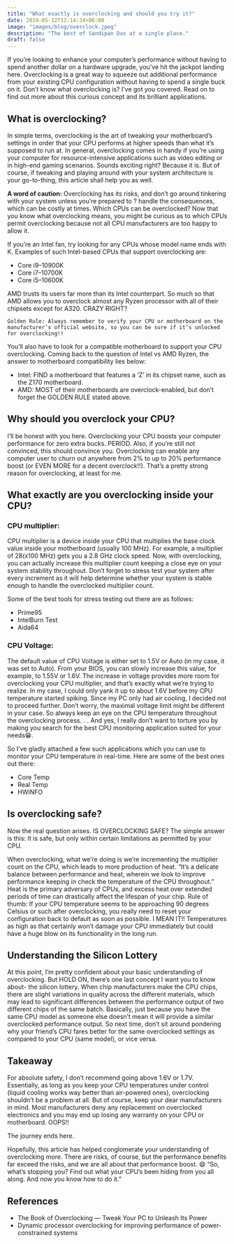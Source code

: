 ```yaml
---
title: "What exactly is overclocking and should you try it?"
date: 2019-05-12T12:14:34+06:00
image: "images/blog/overclock.jpeg"
description: "The best of Sandipan Das at a single place."
draft: false
---
```


If you’re looking to enhance your computer’s performance without having to spend another dollar on a hardware upgrade, you’ve hit the jackpot landing here.
Overclocking is a great way to squeeze out additional performance from your existing CPU configuration without having to spend a single buck on it.
Don’t know what overclocking is? I’ve got you covered. Read on to find out more about this curious concept and its brilliant applications.

## What is overclocking?

In simple terms, overclocking is the art of tweaking your motherboard’s settings in order that your CPU performs at higher speeds than what it’s supposed to run at.
In general, overclocking comes in handy if you’re using your computer for resource-intensive applications such as video editing or in high-end gaming scenarios. Sounds exciting right? Because it is.
But of course, if tweaking and playing around with your system architecture is your go-to-thing, this article shall help you as well.

**A word of caution:** Overclocking has its risks, and don’t go around tinkering with your system unless you’re prepared to ? handle the consequences, which can be costly at times.
Which CPUs can be overclocked?
Now that you know what overclocking means, you might be curious as to which CPUs permit overclocking because not all CPU manufacturers are too happy to allow it.

If you’re an Intel fan, try looking for any CPUs whose model name ends with K. Examples of such Intel-based CPUs that support overclocking are:
- Core i9–10900K
- Core i7–10700K
- Core i5–10600K

AMD trusts its users far more than its Intel counterpart. So much so that AMD allows you to overclock almost any Ryzen processor with all of their chipsets except for A320. CRAZY RIGHT?

```
Golden Rule: Always remember to verify your CPU or motherboard on the manufacturer’s official website, so you can be sure if it’s unlocked for overclocking!!
```

You’ll also have to look for a compatible motherboard to support your CPU overclocking. Coming back to the question of Intel vs AMD Ryzen, the answer to motherboard compatibility lies below:
- Intel: FIND a motherboard that features a ‘Z’ in its chipset name, such as the Z170 motherboard.
- AMD: MOST of their motherboards are overclock-enabled, but don’t forget the GOLDEN RULE stated above.

## Why should you overclock your CPU?

I’ll be honest with you here.
Overclocking your CPU boosts your computer performance for zero extra bucks. PERIOD.
Also, if you’re still not convinced, this should convince you.
Overclocking can enable any computer user to churn out anywhere from 2% to up to 20% performance boost (or EVEN MORE for a decent overclock!!).
That’s a pretty strong reason for overclocking, at least for me.

## What exactly are you overclocking inside your CPU?

### CPU multiplier:
CPU multiplier is a device inside your CPU that multiplies the base clock value inside your motherboard (usually 100 MHz). For example, a multiplier of 28(x100 MHz) gets you a 2.8 GHz clock speed.
Now, with overclocking, you can actually increase this multiplier count keeping a close eye on your system stability throughout.
Don’t forget to stress test your system after every increment as it will help determine whether your system is stable enough to handle the overclocked multiplier count.

Some of the best tools for stress testing out there are as follows:
- Prime95
- IntelBurn Test
- Aida64

### CPU Voltage:
The default value of CPU Voltage is either set to 1.5V or Auto (in my case, it was set to Auto).
From your BIOS, you can slowly increase this value, for example, to 1.55V or 1.6V. The increase in voltage provides more room for overclocking your CPU multiplier, and that’s exactly what we’re trying to realize.
In my case, I could only yank it up to about 1.6V before my CPU temperature started spiking. Since my PC only had air cooling, I decided not to proceed further.
Don’t worry, the maximal voltage limit might be different in your case.
So always keep an eye on the CPU temperature throughout the overclocking process.
.
.
And yes, I really don’t want to torture you by making you search for the best CPU monitoring application suited for your needs😁.

So I’ve gladly attached a few such applications which you can use to monitor your CPU temperature in real-time. Here are some of the best ones out there:
* Core Temp
* Real Temp
* HWiNFO

## Is overclocking safe?

Now the real question arises. IS OVERCLOCKING SAFE?
The simple answer is this: It is safe, but only within certain limitations as permitted by your CPU.

When overclocking, what we’re doing is we’re incrementing the multiplier count on the CPU, which leads to more production of heat.
“It’s a delicate balance between performance and heat, wherein we look to improve performance keeping in check the temperature of the CPU throughout.”
Heat is the primary adversary of CPUs, and excess heat over extended periods of time can drastically affect the lifespan of your chip.
Rule of thumb: If your CPU temperature seems to be approaching 90 degrees Celsius or such after overclocking, you really need to reset your configuration back to default as soon as possible. I MEAN IT!!
Temperatures as high as that certainly won’t damage your CPU immediately but could have a huge blow on its functionality in the long run.

## Understanding the Silicon Lottery

At this point, I’m pretty confident about your basic understanding of overclocking.
But HOLD ON, there’s one last concept I want you to know about- the silicon lottery.
When chip manufacturers make the CPU chips, there are slight variations in quality across the different materials, which may lead to significant differences between the performance output of two different chips of the same batch.
Basically, just because you have the same CPU model as someone else doesn’t mean it will provide a similar overclocked performance output.
So next time, don’t sit around pondering why your friend’s CPU fares better for the same overclocked settings as compared to your CPU (same model), or vice versa.

## Takeaway
For absolute safety, I don’t recommend going above 1.6V or 1.7V. Essentially, as long as you keep your CPU temperatures under control (liquid cooling works way better than air-powered ones), overclocking shouldn’t be a problem at all.
But of course, keep your dear manufacturers in mind. Most manufacturers deny any replacement on overclocked electronics and you may end up losing any warranty on your CPU or motherboard. OOPS!!

The journey ends here.

Hopefully, this article has helped conglomerate your understanding of overclocking more. There are risks, of course, but the performance benefits far exceed the risks, and we are all about that performance boost. 😄
“So, what’s stopping you? Find out what your CPU’s been hiding from you all along. And now you know how to do it.”

## References

* The Book of Overclocking — Tweak Your PC to Unleash Its Power
* Dynamic processor overclocking for improving performance of power-constrained systems
